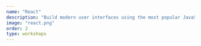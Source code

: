 ```yaml
---
name: "React"
description: "Build modern user interfaces using the most popular JavaScript framework"
image: "react.png"
order: 2
type: workshops
---
```

